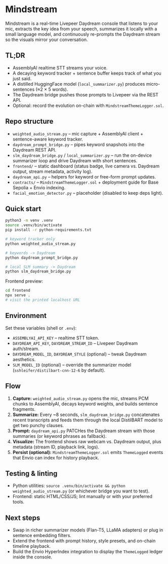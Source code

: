 # Mindstream

Mindstream is a real-time Livepeer Daydream console that listens to your mic, extracts the key idea from your speech, summarizes it locally with a small language model, and continuously re-prompts the Daydream stream so the visuals mirror your conversation.

## TL;DR

- AssemblyAI realtime STT streams your voice.
- A decaying keyword tracker + sentence buffer keeps track of what you just said.
- A distilled HuggingFace model (`local_summarizer.py`) produces micro-sentences (≈2 × 5 words).
- The Daydream bridge pushes those prompts to Livepeer via the REST API.
- Optional: record the evolution on-chain with `MindstreamThemeLogger.sol`.

## Repo structure

- `weighted_audio_stream.py` – mic capture + AssemblyAI client + sentence-aware keyword tracker.
- `daydream_prompt_bridge.py` – pipes keyword snapshots into the Daydream REST API.
- `slm_daydream_bridge.py` / `local_summarizer.py` – run the on-device summarizer loop and drive Daydream with short sentences.
- `frontend/` – static dashboard (status badge, live camera vs. Daydream output, stream metadata, activity log).
- `daydream_api.py` – helpers for keyword or free-form prompt updates.
- `contracts/` – `MindstreamThemeLogger.sol` + deployment guide for Base Sepolia + Envio indexing.
- `facial_emotion_detector.py` – placeholder (disabled to keep deps light).

## Quick start

```bash
python3 -m venv .venv
source .venv/bin/activate
pip install -r python-requirements.txt

# keyword tracker only
python weighted_audio_stream.py

# keywords -> Daydream
python daydream_prompt_bridge.py

# local SLM summary -> Daydream
python slm_daydream_bridge.py
```

Frontend preview:
```bash
cd frontend
npx serve .
# visit the printed localhost URL
```

## Environment

Set these variables (shell or `.env`):

- `ASSEMBLYAI_API_KEY` – realtime STT token.
- `DAYDREAM_API_KEY`, `DAYDREAM_STREAM_ID` – Livepeer Daydream auth/stream.
- `DAYDREAM_MODEL_ID`, `DAYDREAM_STYLE` (optional) – tweak Daydream aesthetics.
- `SLM_MODEL_ID` (optional) – override the summarizer model (`sshleifer/distilbart-cnn-12-6` by default).

## Flow

1. **Capture:** `weighted_audio_stream.py` opens the mic, streams PCM chunks to AssemblyAI, decays keyword weights, and builds sentence fragments.
2. **Summarize:** Every ~8 seconds, `slm_daydream_bridge.py` concatenates recent transcripts and feeds them through the local DistilBART model to get two punchy clauses.
3. **Prompt:** `daydream_api.py` PATCHes the Daydream stream with those summaries (or keyword phrases as fallback).
4. **Visualize:** The frontend shows raw webcam vs. Daydream output, plus metadata (stream ID, playback link, logs).
5. **Persist (optional):** `MindstreamThemeLogger.sol` emits `ThemeLogged` events that Envio can index for history playback.

## Testing & linting

- Python utilities: `source .venv/bin/activate && python weighted_audio_stream.py` (or whichever bridge you want to test).
- Frontend: static HTML/CSS/JS; lint manually or with your preferred tools.

## Next steps

- Swap in richer summarizer models (Flan-T5, LLaMA adapters) or plug in sentence embedding filters.
- Extend the frontend with prompt history, style presets, and on-chain timeline playback.
- Build the Envio HyperIndex integration to display the `ThemeLogged` ledger inside the console.

